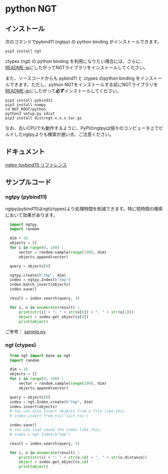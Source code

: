 
# python NGT


## インストール
次のコマンドでpybind11 (ngtpy) の python binding がインストールできます。
```
pip3 install ngt
```
ctypes (ngt) の python binding を利用になりたい場合には、さらに、[README-jp](../README-jp.md#build)にしたがってNGTライブラリをインストールしてください。

また、ソースコードからも pybind11 と ctypes のpython binding をインストールできます。ただし、python NGTをインストールする前にNGTライブラリを[README-jp](../README-jp.md#build)にしたがって**必ず**インストールしてください。
```
pip3 install pybind11
pip3 install numpy
cd NGT_ROOT/python
python3 setup.py sdist
pip3 install dist/ngt-x.x.x.tar.gz
```
なお、古いCPUでも動作するように、PyPIのngtpyは個々のコンピュータ上でビルドしたngtpyよりも検索が遅い点、ご注意ください。

## ドキュメント

[ngtpy (pybind11) リファレンス](README-ngtpy-jp.md)

## サンプルコード

### ngtpy (pybind11)

ngtpy(pybind11)はngt(ctypes)より処理時間を削減できます。特に短時間の検索において効果があります。

```python
  import ngtpy
  import random

  dim = 10
  objects = []
  for i in range(0, 100) :
      vector = random.sample(range(100), dim)
      objects.append(vector)

  query = objects[0]

  ngtpy.create(b"tmp", dim)
  index = ngtpy.Index(b"tmp")
  index.batch_insert(objects)
  index.save()

  result = index.search(query, 3)

  for i, o in enumerate(result) :
      print(str(i) + ": " + str(o[0]) + ", " + str(o[1]))
      object = index.get_object(o[0])
      print(object)
```

ご参考： [sample.py](sample/sample.py).

### ngt (ctypes)

```python
  from ngt import base as ngt
  import random

  dim = 10
  objects = []
  for i in range(0, 100) :
      vector = random.sample(range(100), dim)
      objects.append(vector)

  query = objects[0]
  index = ngt.Index.create(b"tmp", dim)
  index.insert(objects)
  # You can also insert objects from a file like this.
  # index.insert_from_tsv('list.tsv') 

  index.save()
  # You can load saved the index like this.
  # index = ngt.Index(b"tmp")

  result = index.search(query, 3)

  for i, o in enumerate(result) :
      print(str(i) + ": " + str(o.id) + ", " + str(o.distance))
      object = index.get_object(o.id)
      print(object)
```
